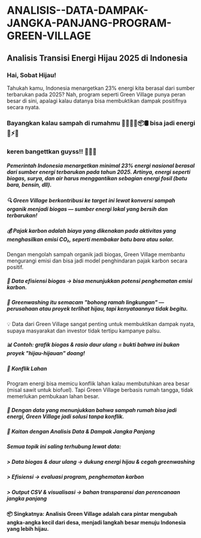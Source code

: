 # ANALISIS--DATA-DAMPAK-JANGKA-PANJANG-PROGRAM-GREEN-VILLAGE
## Analisis Transisi Energi Hijau 2025 di Indonesia
### Hai, Sobat Hijau!
Tahukah kamu, Indonesia menargetkan 23% energi kita berasal dari sumber terbarukan pada 2025? Nah, program seperti Green Village punya peran besar di sini, apalagi kalau datanya bisa membuktikan dampak positifnya secara nyata. 
### Bayangkan kalau sampah di rumahmu 🍌🥬🍂🧴📦🛢️ bisa jadi energi 🔋⚡🔥
### keren bangettkan guyss!! 💪😄🌈

##### Pemerintah Indonesia menargetkan minimal 23% energi nasional berasal dari sumber energi terbarukan pada tahun 2025. Artinya, energi seperti biogas, surya, dan air harus menggantikan sebagian energi fosil (batu bara, bensin, dll).
##### 🔍 Green Village berkontribusi ke target ini lewat konversi sampah organik menjadi biogas — sumber energi lokal yang bersih dan terbarukan!

##### 💰 Pajak karbon adalah biaya yang dikenakan pada aktivitas yang menghasilkan emisi CO₂, seperti membakar batu bara atau solar.
Dengan mengolah sampah organik jadi biogas, Green Village membantu mengurangi emisi dan bisa jadi model penghindaran pajak karbon secara positif.
##### 🔎 Data efisiensi biogas → bisa menunjukkan potensi penghematan emisi karbon.

##### 🧼 Greenwashing itu semacam "bohong ramah lingkungan" — perusahaan atau proyek terlihat hijau, tapi kenyataannya tidak begitu.
💡 Data dari Green Village sangat penting untuk membuktikan dampak nyata, supaya masyarakat dan investor tidak tertipu kampanye palsu.
##### 📊 Contoh: grafik biogas & rasio daur ulang = bukti bahwa ini bukan proyek "hijau-hijauan" doang!

##### 🌾 Konflik Lahan
Program energi bisa memicu konflik lahan kalau membutuhkan area besar (misal sawit untuk biofuel). Tapi Green Village berbasis rumah tangga, tidak memerlukan pembukaan lahan besar.
##### 🚀 Dengan data yang menunjukkan bahwa sampah rumah bisa jadi energi, Green Village jadi solusi tanpa konflik.

##### 🔄 Kaitan dengan Analisis Data & Dampak Jangka Panjang
##### Semua topik ini saling terhubung lewat data:
##### > Data biogas & daur ulang → dukung energi hijau & cegah greenwashing
##### > Efisiensi → evaluasi program, penghematan karbon
##### > Output CSV & visualisasi → bahan transparansi dan perencanaan jangka panjang

#### 📦 Singkatnya: Analisis Green Village adalah cara pintar mengubah angka-angka kecil dari desa, menjadi langkah besar menuju Indonesia yang lebih hijau.
